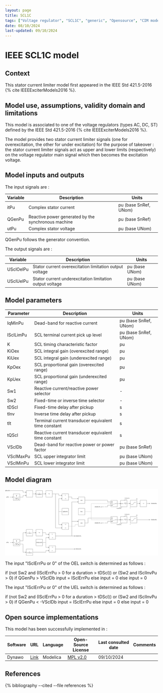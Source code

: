 ```yaml
---
layout: page
title: SCL1C
tags: ["Voltage regulator", "SCL1C", "generic", "Opensource", "CIM model", "RMS", "phasor", "MRL4", "Single phase", "IEEE", "dynawo", "#236"]
date: 08/10/2024
last-updated: 09/10/2024
---
```

# IEEE SCL1C model

## Context

This stator current limiter model first appeared in the IEEE Std 421.5-2016 {% cite IEEEExciterModels2016 %}.

## Model use, assumptions, validity domain and limitations

This model is associated to one of the voltage regulators (types AC, DC, ST) defined by the IEEE Std 421.5-2016 {% cite IEEEExciterModels2016 %}.

The model provides two stator current limiter signals (one for overexcitation, the other for under excitation) for the purpose of takeover : the stator current limiter signals act as upper and lower limits (respectively) on the voltage regulator main signal which then becomes the excitation voltage.

## Model inputs and outputs

The input signals are :

| Variable | Description | Units |
| -------- | ----------- | ----- |
| itPu | Complex stator current | pu (base SnRef, UNom) |
| QGenPu | Reactive power generated by the synchronous machine | pu (base SnRef) |
| utPu | Complex stator voltage | pu (base UNom) |

QGenPu follows the generator convention.

The output signals are :

| Variable | Description | Units |
| -------- | ----------- | ----- |
| USclOelPu | Stator current overexcitation limitation output voltage | pu (base UNom) |
| USclUelPu | Stator current underexcitation limitation output voltage | pu (base UNom) |

## Model parameters

| Parameter | Description | Units |
| --------- | ----------- | ----- |
| IqMinPu | Dead-band for reactive current | pu (base SnRef, UNom) |
| ISclLimPu | SCL terminal current pick up level | pu (base SnRef, UNom) |
| K | SCL timing characteristic factor | pu |
| KiOex | SCL integral gain (overexcited range) | pu |
| KiUex | SCL integral gain (underexcited range) | pu |
| KpOex | SCL proportional gain (overexcited range) | pu |
| KpUex | SCL proportional gain (underexcited range) | pu |
| Sw1 | Reactive current/reactive power selector | - |
| Sw2 | Fixed-time or inverse time selector | - |
| tDScl | Fixed-time delay after pickup | s |
| tInv | Inverse time delay after pickup | s |
| tIt | Terminal current transducer equivalent time constant | s |
| tQScl | Reactive current transducer equivalent time constant | s |
| VSclDb | Dead-band for reactive power or power factor | pu (base SnRef) |
| VSclMaxPu | SCL upper integrator limit | pu (base UNom) |
| VSclMinPu | SCL lower integrator limit | pu (base UNom) |

## Model diagram

![SCL1C](/pages/models/regulations/scl/SCL1C/SCL1C.drawio.svg)

The input "ISclErrPu or 0" of the OEL switch is determined as follows :

if (not Sw2 and (ISclErrPu > 0 for a duration > tDScl)) or (Sw2 and ISclInvPu > 0)
  if QGenPu > VSclDb
    input = ISclErrPu
  else
    input = 0
else
  input = 0

The input "ISclErrPu or 0" of the UEL switch is determined as follows :

if (not Sw2 and (ISclErrPu > 0 for a duration > tDScl)) or (Sw2 and ISclInvPu > 0)
  if QGenPu < -VSclDb
    input = ISclErrPu
  else
    input = 0
else
  input = 0

## Open source implementations

This model has been successfully implemented in :

| Software      | URL | Language | Open-Source License | Last consulted date | Comments |
| ------------- | --- | -------- | ------------------- | ------------------- | -------- |
| Dynawo | [Link](https://github.com/dynawo/dynawo) | Modelica | [MPL v2.0](https://www.mozilla.org/en-US/MPL/2.0/)  | 09/10/2024 |  |

## References

{% bibliography --cited --file references  %}